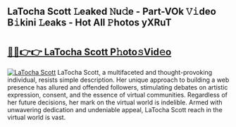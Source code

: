 ## LaTocha Scott 𝙻eaked 𝙽u𝚍e - Part-VOk 𝚅𝚒deo B𝚒kini 𝙻eaks - Hot All 𝙿hotos yXRuT

# <h2><a href="http://ld0t6l3.urlbe.top/?page=LaTocha+Scott">🔗🔗👉👉 LaTocha Scott P𝚑oto𝚜Vid𝚎o</a></h2>

[![LaTocha Scott](https://i.imgur.com/eBuTRDB.gif)](http://ld0t6l3.urlbe.top/?page=LaTocha+Scott)
LaTocha Scott, a multifaceted and thought-provoking individual, resists simple description. Her unique approach to building a web presence has allured and offended followers, stimulating debates on artistic expression, consent, and the essence of virtual communities. Regardless of her future decisions, her mark on the virtual world is indelible. Armed with unwavering dedication and undeniable appeal, LaTocha Scott reach in the virtual world is vast.
